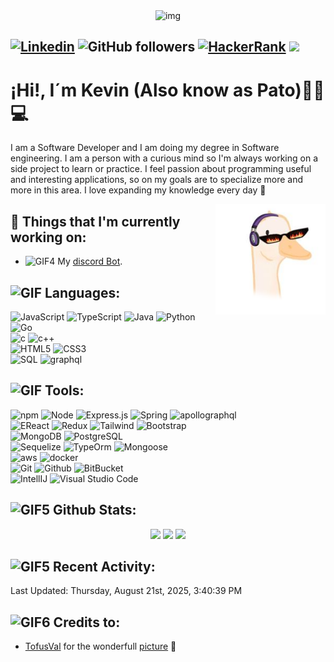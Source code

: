 <div align="center">
  <img  alt="img" width="500px" height="200px" src="https://i.pinimg.com/originals/be/b5/41/beb541eeb1ee06ba00ef55d5baa60773.gif" >
  <br />
</div>

 [![Linkedin](https://img.shields.io/badge/-LinkedIn-blue?style=flat&logo=Linkedin&logoColor=white)](https://www.linkedin.com/in/kevin-pati%C3%B1o/)
 ![GitHub followers](https://img.shields.io/github/followers/PatoProgramador?label=Follow&style=social)
 [![HackerRank](https://img.shields.io/badge/-patoProgramador-islamicgreen?style=flat&logo=HackerRank&logoColor=black)](https://www.hackerrank.com/patoProgramador?hr_r=1)
 <a href="mailto:skpates18@gmail.com"><img  src="https://img.shields.io/badge/-skpates18@gmail.com-black?logo=gmail&style=flat-square"></a>&nbsp;&nbsp;
---

# ¡Hi!, I´m Kevin (Also know as Pato)👋🦆💻

I am a Software Developer and I am doing my degree in Software engineering. I am a person with a curious mind so I'm always working on a side project to learn or practice. I feel passion about programming useful and interesting applications, so on my goals are to specialize more and more in this area. I love expanding my knowledge every day 🚀

<p>

  <img src="./src/sofiDraw.png" alt="Draw" align="right" width="35%" />
 
## 💼 Things that I'm currently working on: 
* <img alt="GIF4" src="https://media.tenor.com/hE0T8D0GpXsAAAAC/joinblink-blink.gif" width="40px" /> My [discord Bot](https://github.com/PatoProgramador/patoBot).

## <img alt="GIF" src="https://res.cloudinary.com/practicaldev/image/fetch/s--3rFO85cD--/c_limit%2Cf_auto%2Cfl_progressive%2Cq_66%2Cw_880/https://thepracticaldev.s3.amazonaws.com/i/bkv3xbjb74epempcjone.gif" width="20px" /> Languages:

![JavaScript](https://img.shields.io/badge/-JavaScript-000000?style=for-the-badge&logo=javascript)
![TypeScript](https://img.shields.io/badge/TypeScript-007ACC?style=for-the-badge&logo=typescript&logoColor=white)
![Java](https://img.shields.io/badge/java-%23ED8B00.svg?style=for-the-badge&logo=java&logoColor=white)
![Python](https://img.shields.io/badge/-Python-000000?style=for-the-badge&logo=python)
![Go](https://img.shields.io/badge/go-%2300ADD8.svg?style=for-the-badge&logo=go&logoColor=white)<br />
![c](https://img.shields.io/badge/C-00599C?style=for-the-badge&logo=c&logoColor=white)
![c++](https://img.shields.io/badge/C%2B%2B-00599C?style=for-the-badge&logo=c%2B%2B&logoColor=white)<br />
![HTML5](https://img.shields.io/badge/-HTML5-000000?style=for-the-badge&logo=html5)
![CSS3](https://img.shields.io/badge/-CSS-000000?style=for-the-badge&logo=css3)<br />
![SQL](https://img.shields.io/badge/-SQL-000000?style=for-the-badge&logo=mysql)
![graphql](https://img.shields.io/badge/graphql-000000?style=for-the-badge&logo=graphql)
  

## <img alt="GIF" src="https://i.pinimg.com/originals/b0/c8/19/b0c81961153a56eab83cf03d862345af.gif" width="40px" /> Tools:

![npm](https://img.shields.io/badge/npm-CB3837?style=for-the-badge&logo=npm&logoColor=white)
![Node](https://img.shields.io/badge/-Node-000000?style=for-the-badge&logo=node.js)
![Express.js](https://img.shields.io/badge/express.js-%23404d59.svg?style=for-the-badge&logo=express&logoColor=%2361DAFB)
![Spring](https://img.shields.io/badge/Spring-6DB33F?style=for-the-badge&logo=spring&logoColor=white)
![apollographql](https://img.shields.io/badge/apollo%20graphql-blueviolet?style=for-the-badge&logo=apollographql)
<br />
![EReact](https://img.shields.io/badge/-React-000000?style=for-the-badge&logo=react)
![Redux](https://img.shields.io/badge/redux-%23593d88.svg?style=for-the-badge&logo=redux&logoColor=white)
![Tailwind](https://img.shields.io/badge/Tailwind_CSS-38B2AC?style=for-the-badge&logo=tailwind-css&logoColor=white)
![Bootstrap](https://img.shields.io/badge/Bootstrap-563D7C?style=for-the-badge&logo=bootstrap&logoColor=white)
<br />
![MongoDB](https://img.shields.io/badge/-MongoDB-000000?style=for-the-badge&logo=mongodb)
![PostgreSQL](https://img.shields.io/badge/-PostgreSQL-000000?style=for-the-badge&logo=postgresql)
<br />
![Sequelize](https://img.shields.io/badge/Sequelize-52B0E7?style=for-the-badge&logo=Sequelize&logoColor=white)
![TypeOrm](https://img.shields.io/badge/TypeORM-orange?style=for-the-badge)
![Mongoose](https://img.shields.io/badge/mongoose-brown?style=for-the-badge&logo=mongoose)
<br />
![aws](https://img.shields.io/badge/Amazon_AWS-000000?style=for-the-badge&logo=amazon-aws&logoColor=white)
![docker](https://img.shields.io/badge/Docker-000000?style=for-the-badge&logo=docker)
<br />
![Git](https://img.shields.io/badge/-Git-000000?style=for-the-badge&logo=git)
![Github](https://img.shields.io/badge/-Github-000000?style=for-the-badge&logo=github)
![BitBucket](https://img.shields.io/badge/Bitbucket-0747a6?style=for-the-badge&logo=bitbucket&logoColor=white)
<br />
![IntellIJ](https://img.shields.io/badge/-IntellIJ%20IDEA-000000?style=for-the-badge&logo=intellij%20idea) 
![Visual Studio Code](https://img.shields.io/badge/Visual%20Studio%20Code-0078d7.svg?style=for-the-badge&logo=visual-studio-code&logoColor=white)
  
</p>

## <img alt="GIF5" src="https://media1.giphy.com/avatars/mwooodward/cIe5MvDvX4Vc.gif" width="30px" /> Github Stats:

<p align="center">
  <img height="200em" src="https://github-readme-stats.vercel.app/api?username=PatoProgramador&show_icons=true&theme=synthwave&count_private=true"/>
  <img height="200em" src="https://github-readme-stats.vercel.app/api/top-langs/?username=PatoProgramador&theme=tokyonight&layout=donut"/>
  <img height="180em" src="https://streak-stats.demolab.com?user=PatoProgramador&theme=sunset-gradient&border_radius=5.6" />
</p>

## <img alt="GIF5" src="https://media.tenor.com/OKLkZ1Um5HIAAAAM/mad-typing.gif" width="30px" /> Recent Activity:

<!--RECENT_ACTIVITY:start-->
<!--RECENT_ACTIVITY:end-->

<!--RECENT_ACTIVITY:last_update-->
Last Updated: Thursday, August 21st, 2025, 3:40:39 PM
<!--RECENT_ACTIVITY:last_update_end-->


## <img alt="GIF6" src="https://media.tenor.com/m91BAUnkYw0AAAAM/heart-pixel-art.gif" width="30px" /> Credits to: 
* [TofusVal](https://github.com/TofusVal) for the wonderfull [picture](https://github.com/PatoProgramador/PatoProgramador/blob/main/src/sofiDraw.png) 💜
